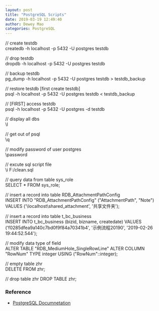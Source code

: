 ```yaml
--- 
layout: post 
title: "PostgreSQL Scripts" 
date: 2019-03-19 12:49:40 
author: Dewey Mao 
categories: PostgreSQL 
--- 
```

   
// create testdb    
createdb -h localhost -p 5432 -U postgres testdb    

// drop testdb    
dropdb -h localhost -p 5432 -U postgres testdb     

// backup testdb    
pg_dump -h localhost -p 5432 -U postgres testdb > testdb_backup    

// restore testdb [first create testdb]    
psql -h localhost -p 5432 -U postgres testdb < testdb_backup   

// [FIRST] access testdb    
psql -h localhost -p 5432 -U postgres -d testdb   

// display all dbs    
\l   

// get out of psql    
\q   

// modify password of user postgres    
\password   

// excute sql script file    
\i F:/clean.sql  

// query data from table sys_role    
SELECT * FROM sys_role;   

// insert a record into table RDB_AttachmentPathConfig     
INSERT INTO "RDB_AttachmentPathConfig" ("AttachmentPath", "Note") VALUES ('\\localhost\shared_attachment', '共享文件夹');    

// insert a record into table t_bc_business    
INSERT INTO t_bc_business (bizid, bizname, createdate) VALUES ('f0285dfea9a140c7bd0f9f84a70341b4', '示例流程20190', '2019-02-26 19:44:52.544');    

// modify  data type of field    
ALTER TABLE "RDB_MediumHole_SingleRowLine" ALTER COLUMN "RowNum" TYPE integer USING ("RowNum"::integer);   

// empty table zhr    
DELETE FROM zhr;   

// drop table zhr 
DROP TABLE zhr;   

### Reference
- <a href="https://www.postgresql.org/docs/manuals/" target="_blank"> PostgreSQL Documnetation </a>